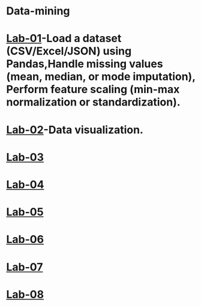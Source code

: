 # Data-mining
# [Lab-01](https://colab.research.google.com/drive/1rKiz5gN57HYSnP7UCh78CRlVPuLI4xOP#scrollTo=98MYQl1Qc_Tj)-Load a dataset (CSV/Excel/JSON) using Pandas,Handle missing values (mean, median, or mode imputation), Perform feature scaling (min-max normalization or standardization).
# [Lab-02](https://colab.research.google.com/drive/1F9zlOkoK2HPUZYsSyZT-yNzdkkeq61qz#scrollTo=hCex1mpGYF-H)-Data visualization.
# [Lab-03](https://colab.research.google.com/drive/1G2WANFM6XrSEOKb9tlQcVsPxq-j2eB3U#scrollTo=oija_gmMgHw0)
# [Lab-04]()
# [Lab-05](https://colab.research.google.com/drive/18hXRR9iVltgSC9paiFTBBVPrk0QuRIp3#scrollTo=G50LPnFTVag7)
# [Lab-06](https://colab.research.google.com/drive/1EDvZqeBI17CUXXHNPs91KiX5GXDcIKrT#scrollTo=whaaTCCeVU6n)
# [Lab-07](https://colab.research.google.com/drive/1xFl3PU7gndc1hS49t5bjnjFhywUOn3v_#scrollTo=xvhnjkj5Z6yL)
# [Lab-08](https://colab.research.google.com/drive/1Mgjj9fliGD8qS3pDdSckNwGljkhWWOZI#scrollTo=LenJIPeNnPMv)
